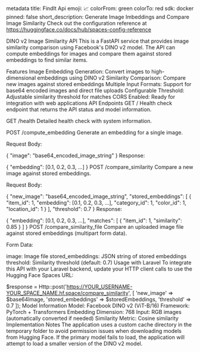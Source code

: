 metadata
title: FindIt Api
emoji: 📈
colorFrom: green
colorTo: red
sdk: docker
pinned: false
short_description: Generate Image Imbeddings and Compare Image Similarity
Check out the configuration reference at https://huggingface.co/docs/hub/spaces-config-reference

DINO v2 Image Similarity API
This is a FastAPI service that provides image similarity comparison using Facebook's DINO v2 model. The API can compute embeddings for images and compare them against stored embeddings to find similar items.

Features
Image Embedding Generation: Convert images to high-dimensional embeddings using DINO v2
Similarity Comparison: Compare new images against stored embeddings
Multiple Input Formats: Support for base64 encoded images and direct file uploads
Configurable Threshold: Adjustable similarity threshold for matches
CORS Enabled: Ready for integration with web applications
API Endpoints
GET /
Health check endpoint that returns the API status and model information.

GET /health
Detailed health check with system information.

POST /compute_embedding
Generate an embedding for a single image.

Request Body:

{
  "image": "base64_encoded_image_string"
}
Response:

{
  "embedding": [0.1, 0.2, 0.3, ...]
}
POST /compare_similarity
Compare a new image against stored embeddings.

Request Body:

{
  "new_image": "base64_encoded_image_string",
  "stored_embeddings": [
    {
      "item_id": 1,
      "embedding": [0.1, 0.2, 0.3, ...],
      "category_id": 1,
      "color_id": 1,
      "location_id": 1
    }
  ],
  "threshold": 0.7
}
Response:

{
  "embedding": [0.1, 0.2, 0.3, ...],
  "matches": [
    {
      "item_id": 1,
      "similarity": 0.85
    }
  ]
}
POST /compare_similarity_file
Compare an uploaded image file against stored embeddings (multipart form data).

Form Data:

image: Image file
stored_embeddings: JSON string of stored embeddings
threshold: Similarity threshold (default: 0.7)
Usage with Laravel
To integrate this API with your Laravel backend, update your HTTP client calls to use the Hugging Face Spaces URL:

$response = Http::post('https://YOUR_USERNAME-YOUR_SPACE_NAME.hf.space/compare_similarity', [
    'new_image' => $base64Image,
    'stored_embeddings' => $storedEmbeddings,
    'threshold' => 0.7
]);
Model Information
Model: Facebook DINO v2 (ViT-B/16)
Framework: PyTorch + Transformers
Embedding Dimension: 768
Input: RGB images (automatically converted if needed)
Similarity Metric: Cosine similarity
Implementation Notes
The application uses a custom cache directory in the temporary folder to avoid permission issues when downloading models from Hugging Face.
If the primary model fails to load, the application will attempt to load a smaller version of the DINO v2 model.